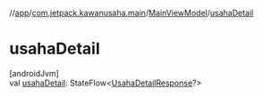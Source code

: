 //[app](../../../index.md)/[com.jetpack.kawanusaha.main](../index.md)/[MainViewModel](index.md)/[usahaDetail](usaha-detail.md)

# usahaDetail

[androidJvm]\
val [usahaDetail](usaha-detail.md): StateFlow&lt;[UsahaDetailResponse](../../com.jetpack.kawanusaha.data/-usaha-detail-response/index.md)?&gt;
